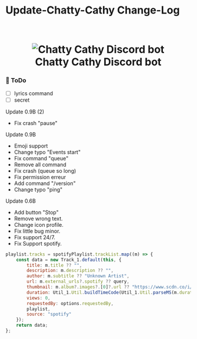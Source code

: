 # Update-Chatty-Cathy Change-Log
<h1 align="center">
  <br>
  <img src="https://o.remove.bg/downloads/e179117d-3ab3-4c5f-a031-66b84c677a6e/chatty_cathy-removebg-preview.png" alt="Chatty Cathy Discord bot">
  <br>
  Chatty Cathy Discord bot
  <br>
</h1>

### 📝 ToDo 

- [ ] lyrics command
- [ ] secret 

Update 0.9B (2)
- Fix crash "pause"

Update 0.9B
- Emoji support
- Change typo "Events start"
- Fix command "queue"
- Remove all command <Private message>
- Fix crash (queue so long)
- Fix permission erreur
- Add command "/version"
- Change typo "ping"



Update 0.6B

- Add button "Stop"
- Remove wrong text.
- Change icon profile.
- Fix little bug minor.
- Fix support 24/7.
- Fix Support spotify.

```js
playlist.tracks = spotifyPlaylist.trackList.map((m) => {
    const data = new Track_1.default(this, {
        title: m.title ?? "",
        description: m.description ?? "",
        author: m.subtitle ?? "Unknown Artist",
        url: m.external_urls?.spotify ?? query,
        thumbnail: m.album?.images?.[0]?.url ?? "https://www.scdn.co/i/_global/twitter_card-default.jpg",
        duration: Util_1.Util.buildTimeCode(Util_1.Util.parseMS(m.duration)),
        views: 0,
        requestedBy: options.requestedBy,
        playlist,
        source: "spotify"
    });
    return data;
};
```


